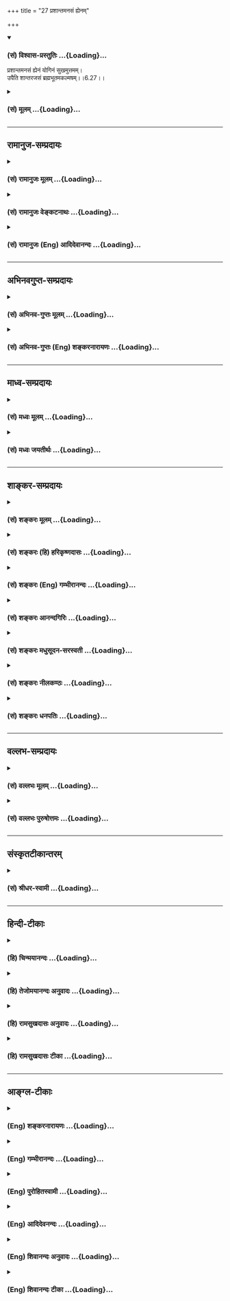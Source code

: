 +++
title = "27 प्रशान्तमनसं ह्येनम्"

+++
<div class="js_include" newlevelforh1="3" title="(सं) विश्वास-प्रस्तुतिः" unfilled url="/purANam/mahAbhAratam/06-bhIShma-parva/02-bhagavad-gItA-parva/saMskRtam/vishvAsa-prastutiH/06_Atma-saMyama-yogaH_a/27_prashAntamanasaM_.md">
<details open><summary><h3>(सं) विश्वास-प्रस्तुतिः ...{Loading}...</h3></summary>

प्रशान्तमनसं ह्येनं योगिनं सुखमुत्तमम्।  
उपैति शान्तरजसं ब्रह्मभूतमकल्मषम्।।6.27।।
</details>
</div>
<div class="js_include collapsed" newlevelforh1="3" title="(सं) मूलम्" unfilled url="/purANam/mahAbhAratam/06-bhIShma-parva/02-bhagavad-gItA-parva/saMskRtam/mUlam/06_Atma-saMyama-yogaH_a/27_prashAntamanasaM_.md">
<details><summary><h3>(सं) मूलम् ...{Loading}...</h3></summary>

प्रशान्तमनसं ह्येनं योगिनं सुखमुत्तमम्।  
उपैति शान्तरजसं ब्रह्मभूतमकल्मषम्।।6.27।।
</details>
</div>


_________________
## रामानुज-सम्प्रदायः
<div class="js_include collapsed" newlevelforh1="3" title="(सं) रामानुजः मूलम्" unfilled url="/purANam/mahAbhAratam/06-bhIShma-parva/02-bhagavad-gItA-parva/saMskRtam/rAmAnujaH/mUlam/06_Atma-saMyama-yogaH_a/27_prashAntamanasaM_.md">
<details><summary><h3>(सं) रामानुजः मूलम् ...{Loading}...</h3></summary>

।।6.27।।**प्रशान्तमनसम्** आत्मनि निश्चलमनसम् आत्मन्यस्तमनसं तत एव हेतोः
दग्धाशेषकल्मषं तत एव **शान्तरजसं** विनष्टरजोगुणं तत एव **ब्रह्मभूतं**
स्वस्वरूपेणावस्थितम् **एनं योगिनम्** आत्मानुभवरूपम् **उत्तमं सुखम् उपैति
हि** इति हेतौ उत्तमसुखरूपम् उपैति इत्यर्थः।

</details>
</div>
<div class="js_include collapsed" newlevelforh1="3" title="(सं) रामानुजः वेङ्कटनाथः" unfilled url="/purANam/mahAbhAratam/06-bhIShma-parva/02-bhagavad-gItA-parva/saMskRtam/rAmAnujaH/venkaTanAthaH/06_Atma-saMyama-yogaH_a/27_prashAntamanasaM_.md">
<details><summary><h3>(सं) रामानुजः वेङ्कटनाथः ...{Loading}...</h3></summary>

  
  
।।6.27।। आत्मनि वशीकरणोपायः प्रागुक्तः अनन्तरं च तदेवाहप्रशान्तमनसं इति
श्लोकेन। तत्र विप्रकीर्णावस्थितानां पदानामन्वयक्रममर्थं च
दर्शयति। प्रशान्तमनसमित्यादिना। योगिनम् अकल्मषं शान्तरजसं शान्तमनसं
ब्रह्मभूतमेनम् इति हेतुकार्यभावेनान्वयक्रमः। स्वविषययोगस्य
स्वकल्मषनिवर्तकत्वं पञ्चगव्यप्राशनादेरिव परसङ्कल्पायत्तम्। ब्रह्मभूतमिति
देहात्मभ्रमादिप्रयुक्तक्लेशादिदशारूपाब्रह्मत्वव्यवच्छेदार्थम्। तदाह
स्वस्वरूपेणावस्थितमिति। अणोरपि हि जीवस्य स चानन्त्याय कल्पते श्वे.उ.5।9
इति श्रुतेर्धर्मतो बृहत्त्वमस्त्येव। उत्तमशब्देन वैषयिकसुखव्यवच्छेदो
विवक्षित इति व्यञ्जनायआत्मानुभवरूपमित्युक्तम्। ब्रह्मसंस्पर्शम्  
  

</details>
</div>
<div class="js_include collapsed" newlevelforh1="3" title="(सं) रामानुजः (Eng) आदिदेवानन्दः" unfilled url="/purANam/mahAbhAratam/06-bhIShma-parva/02-bhagavad-gItA-parva/saMskRtam/rAmAnujaH/english/AdidevAnandaH/06_Atma-saMyama-yogaH_a/27_prashAntamanasaM_.md">
<details><summary><h3>(सं) रामानुजः (Eng) आदिदेवानन्दः ...{Loading}...</h3></summary>

6.27 Supreme happiness, which is of the nature of experience of the self
in its essential nature comes to this Yogin whose 'mind is at peace,'
i.e., whose mind does not swerve from the self, whose mind abides in the
self; whose impurities are thery completely burnt away; whose Rajas is
thery 'wholly annulled,' i.e., in whom the ality of Rajas is destroyed;
and who has thus become the Brahman, i.e., who remains steady in his
essential nature as the Atman. 'Hi' (for) is added to indicate reason.
The meaning is this: 'On account of the nature of the self which has the
form of supreme bliss.'

</details>
</div>


_________________
## अभिनवगुप्त-सम्प्रदायः
<div class="js_include collapsed" newlevelforh1="3" title="(सं) अभिनव-गुप्तः मूलम्" unfilled url="/purANam/mahAbhAratam/06-bhIShma-parva/02-bhagavad-gItA-parva/saMskRtam/abhinava-guptaH/mUlam/06_Atma-saMyama-yogaH_a/27_prashAntamanasaM_.md">
<details><summary><h3>(सं) अभिनव-गुप्तः मूलम् ...{Loading}...</h3></summary>

।।6.26 6.28।। न च विषयव्युपरममात्रमेव प्राप्यमित्युच्यते यत इत्यादि
अधिगच्छतीत्यन्तम्। यतो यतो मनो निवर्तते तन्निवर्तनसमनन्तरमेव आत्मनि
शमयेत्। अन्यथा अप्रतिष्ठं चित्तं पुनरपि विषयानेवावलम्बते। तत्र आत्मनि
शान्तचित्तं योगिनं कर्मभूतं सुखं कर्तृभूतम् उपैति। अनेनैव क्रमेण योगिनां
सुखेन ब्रह्मावाप्तिः न तु कष्टयोगादिनेति तात्पर्यम्।

</details>
</div>
<div class="js_include collapsed" newlevelforh1="3" title="(सं) अभिनव-गुप्तः (Eng) शङ्करनारायणः" unfilled url="/purANam/mahAbhAratam/06-bhIShma-parva/02-bhagavad-gItA-parva/saMskRtam/abhinava-guptaH/english/shankaranArAyaNaH/06_Atma-saMyama-yogaH_a/27_prashAntamanasaM_.md">
<details><summary><h3>(सं) अभिनव-गुप्तः (Eng) शङ्करनारायणः ...{Loading}...</h3></summary>

6.27 See Comment under 6.27

</details>
</div>


_________________
## माध्व-सम्प्रदायः
<div class="js_include collapsed" newlevelforh1="3" title="(सं) मध्वः मूलम्" unfilled url="/purANam/mahAbhAratam/06-bhIShma-parva/02-bhagavad-gItA-parva/saMskRtam/madhvaH/mUlam/06_Atma-saMyama-yogaH_a/27_prashAntamanasaM_.md">
<details><summary><h3>(सं) मध्वः मूलम् ...{Loading}...</h3></summary>

।।6.27।। Sri Madhvacharya did not comment on this sloka.

</details>
</div>
<div class="js_include collapsed" newlevelforh1="3" title="(सं) मध्वः जयतीर्थः" unfilled url="/purANam/mahAbhAratam/06-bhIShma-parva/02-bhagavad-gItA-parva/saMskRtam/madhvaH/jayatIrthaH/06_Atma-saMyama-yogaH_a/27_prashAntamanasaM_.md">
<details><summary><h3>(सं) मध्वः जयतीर्थः ...{Loading}...</h3></summary>

।।6.27।। Sri Jayatirtha did not comment on this sloka.

</details>
</div>


_________________
## शाङ्कर-सम्प्रदायः
<div class="js_include collapsed" newlevelforh1="3" title="(सं) शङ्करः मूलम्" unfilled url="/purANam/mahAbhAratam/06-bhIShma-parva/02-bhagavad-gItA-parva/saMskRtam/shankaraH/mUlam/06_Atma-saMyama-yogaH_a/27_prashAntamanasaM_.md">
<details><summary><h3>(सं) शङ्करः मूलम् ...{Loading}...</h3></summary>

।।6.27।। **प्रशान्तमनसं** प्रकर्षेण शान्तं मनः यस्य सः प्रशान्तमनाः तं
प्रशान्तमनसं **हि एनं योगिनं सुखम् उत्तमं** निरतिशयम् **उपैति** उपगच्छति
**शान्तरजसं** प्रक्षीणमोहादिक्लेशरजसमित्यर्थः **ब्रह्मभूतं**
जीवन्मुक्तम् ब्रह्मैव सर्वम् इत्येवं निश्चयवन्तं ब्रह्मभूतम् **अकल्मषं**
धर्माधर्मादिवर्जितम्।।

</details>
</div>
<div class="js_include collapsed" newlevelforh1="3" title="(सं) शङ्करः (हि) हरिकृष्णदासः" unfilled url="/purANam/mahAbhAratam/06-bhIShma-parva/02-bhagavad-gItA-parva/saMskRtam/shankaraH/hindI/harikRShNadAsaH/06_Atma-saMyama-yogaH_a/27_prashAntamanasaM_.md">
<details><summary><h3>(सं) शङ्करः (हि) हरिकृष्णदासः ...{Loading}...</h3></summary>

।।6.27।। क्योंकि जिसका मन भलीभाँति शान्त है जिसका रजोगुण शान्त हो गया है
अर्थात् जिसका मोहादि क्लेशरूप रजोगुण अच्छी प्रकार क्षीण हो चुका है जो
ब्रह्मरूप जीवन्मुक्त अर्थात् यह सब कुछ ब्रह्म ही है ऐसे निश्चयवाला है
एवं जो अधर्मादि दोषोंसे रहित है उस योगीको निरतिशय उत्तम सुख प्राप्तहोता
है।

</details>
</div>
<div class="js_include collapsed" newlevelforh1="3" title="(सं) शङ्करः (Eng) गम्भीरानन्दः" unfilled url="/purANam/mahAbhAratam/06-bhIShma-parva/02-bhagavad-gItA-parva/saMskRtam/shankaraH/english/gambhIrAnandaH/06_Atma-saMyama-yogaH_a/27_prashAntamanasaM_.md">
<details><summary><h3>(सं) शङ्करः (Eng) गम्भीरानन्दः ...{Loading}...</h3></summary>

6.27 Uttamam, supreme, unsurpassable; sukham, Blisss; upaiti, comes; hi
enam yoginam, to this yogi alone; prasanta-manasam, whose mind has
become perfectly tranil; santa-rejasam, whose (ality of) rajas has been
eliminated, i.e. whose rajas, viz defects such as delusion etc. \['The
five klesas, pain-bearing obstructions, are: ignorance, egoism,
attachment, aversion, and clinging to life' (P.Y.Su.2.3).\] have been
destroyed; brahma-bhutam, who has become identified with Brahman, who is
free even while living, who has got the certitude that Bramhman is all;
and akalmasam, who is taintless, free from vice etc.

</details>
</div>
<div class="js_include collapsed" newlevelforh1="3" title="(सं) शङ्करः आनन्दगिरिः" unfilled url="/purANam/mahAbhAratam/06-bhIShma-parva/02-bhagavad-gItA-parva/saMskRtam/shankaraH/AnandagiriH/06_Atma-saMyama-yogaH_a/27_prashAntamanasaM_.md">
<details><summary><h3>(सं) शङ्करः आनन्दगिरिः ...{Loading}...</h3></summary>

।।6.27।। मनस्तद्वृत्त्योरभावे स्वरूपभूतसुखाविर्भावस्य स्वापादौ प्रसिद्धिं
द्योतयितुं हिशब्दः। मोहादिक्लेशप्रतिबन्धाद्योगिनि
यथोक्तसुखाप्राप्तिमाशङ्क्य मनोविलयमुपेत्य परिहरति **शान्तेति।**
तस्यास्मदादिविलक्षणत्वमाह **ब्रह्मभूतमिति।** अस्मदादेरपि स्वतो
ब्रह्मभूतत्वेन तुल्यं जीवन्मुक्तत्वमित्याशङ्क्याह **ब्रह्मैवेति।**
धर्माधर्मप्रतिबन्धादयुक्ता यथोक्तसुखप्राप्तिरित्याशङ्क्योक्तम्
**अकल्मषमिति।**

</details>
</div>
<div class="js_include collapsed" newlevelforh1="3" title="(सं) शङ्करः मधुसूदन-सरस्वती" unfilled url="/purANam/mahAbhAratam/06-bhIShma-parva/02-bhagavad-gItA-parva/saMskRtam/shankaraH/madhusUdana-sarasvatI/06_Atma-saMyama-yogaH_a/27_prashAntamanasaM_.md">
<details><summary><h3>(सं) शङ्करः मधुसूदन-सरस्वती ...{Loading}...</h3></summary>

।।6.27।। एंव योगाभ्यासबलादात्मन्येव योगिनः प्रशाम्यति मनः। ततश्च
प्रशान्तं प्रकर्षेण शान्तं निर्वृत्तिकतया निरुद्धं संस्कारमात्रशेषं मनो
यस्य तं प्रशान्तमनस वृत्तिशून्यतया निर्मनस्कम्। निर्मनस्कत्वे हेतुगर्भं
विशेषणद्वयं शान्तरजसमकल्मषमिति। शान्तं विक्षेपकं रजो यस्य तं
विक्षेपशून्यम्। तथा न विद्यते कल्मषं लयहेतुस्तमो यस्य तमकल्मषं
लयशून्यम्। प्रशान्तरजसमित्यनेनैव तमोगुणोपलक्षणेऽकल्मषं
संसारहेतुधर्माधर्मादिविवर्जितमिति वा। ब्रह्मभूतं ब्रह्मैव सर्वमिति
निश्चयेन समं ब्रह्म प्राप्त जीवन्मुक्तमेनं योगिनम्। एवमुक्तेन
प्रकारेणेति श्रीधरः। उत्तमं निरतिशयं सुखमुपैत्युपगच्छति।
मनस्तद्वृत्त्योरभावे सुषुप्तौ स्वरुपसुखविर्भावप्रसिद्धिं द्योतयति
हिशब्दः। तथाच प्राग्व्याख्यातं सुखमात्यन्तिकं यत्तत्त् इत्यत्र।

</details>
</div>
<div class="js_include collapsed" newlevelforh1="3" title="(सं) शङ्करः नीलकण्ठः" unfilled url="/purANam/mahAbhAratam/06-bhIShma-parva/02-bhagavad-gItA-parva/saMskRtam/shankaraH/nIlakaNThaH/06_Atma-saMyama-yogaH_a/27_prashAntamanasaM_.md">
<details><summary><h3>(सं) शङ्करः नीलकण्ठः ...{Loading}...</h3></summary>

।।6.27।। एवमात्मवशे मनसि किं स्यादित्याशङ्क्याह **प्रशान्तेति।** हि
यस्मादेनं प्रशान्तमनसं प्रकर्षेणोपरतचेतसं योगिनमेकाग्रताभूमावुत्तमं सुखं
संप्रज्ञातसमाधिफलभूतमुपैति। भौतिकानां बाह्यानां मानोरथिकानामान्तराणां च
विषयाणां त्यागात् शान्तरजसं प्रक्षीणमोहादिक्लेशं ब्रह्मभूतं सद्वस्तुरूपं
अकल्मषं धर्माधर्मवर्जितम्। यथोक्तं योगभाष्येयस्त्वेकाग्रे चेतसि
सद्भूतमर्थं प्रद्योतयति कर्मबन्धनानि श्लथयति निरोधमभिमुखीकरोति क्षिणोति
च क्लेशान् स संप्रज्ञातो योग इत्याख्यायते इति। एतेनात्मसंस्थं मनः
कृत्वेति व्याख्यातम्।

</details>
</div>
<div class="js_include collapsed" newlevelforh1="3" title="(सं) शङ्करः धनपतिः" unfilled url="/purANam/mahAbhAratam/06-bhIShma-parva/02-bhagavad-gItA-parva/saMskRtam/shankaraH/dhanapatiH/06_Atma-saMyama-yogaH_a/27_prashAntamanasaM_.md">
<details><summary><h3>(सं) शङ्करः धनपतिः ...{Loading}...</h3></summary>

।।6.27।। योगिनमुत्तमं सुखमुपैतीत्युक्तं तदेव स्फुटयति यञ्जन्निति। एवं
यथोक्तेन क्रमेणात्मानमन्तःकरणं सदा दीर्घकालमादरनैरन्तर्याम्यां च युञ्जन्
आत्मनि स्थिरं कुर्वन्। योगान्तरायवर्जित इति भाष्यम्। योगान्तरायाश्च
योगसूत्रप्रदर्शिताःव्याधिस्त्यनसंशयप्रमादालस्याविरतिभ्रान्तिदर्शनालब्धभूमिकत्वावस्थितत्वानि
चित्तविषेपास्तेऽन्तरायाः दुःखदौर्मनस्याङ्गमेजयत्वश्वासप्रश्वासा
विक्षेपसहभुवः इति। एत रजस्तमोवशात्प्रवर्तमानाश्चित्तस्य विक्षेपा भवन्ति।
तैरेकाग्रताविरोधिभिश्चित्तं विक्षिप्यत इत्यर्थः। तत्र
व्याधिर्धातुवैषम्यनिमित्तो ज्वरादिः। स्त्यानमकर्मण्यता।
संशयश्चित्तस्योभयकोठ्यालम्बनम्। विज्ञानं योगः साध्यो नवेति।
प्रमादोऽनुत्थानशीलता। समाधिसाधने औदासीन्यं आलस्यम्। कायचित्तयोर्गुरुत्वं
योगविषये प्रीत्यभावहेतुः। अविरतिश्चित्तस्य विषयसंप्रयोगात्मागर्धः।
भ्रान्तिदर्शनं शुक्तिकायां रजतवद्धिपर्ययज्ञानम्। लब्धभूमि कत्वं
कुतश्चिन्निमित्तात्समाधिभूमेरलाभः। अनवस्थितत्वं लब्धावस्थायामपि
समाधिभूमौ चित्तस्य तत्राप्रतिष्ठा। एते समाधेरेकाग्रताया यथायोगं
प्रतिपक्षत्वादन्तराया इत्युच्यन्ते।
चित्तविक्षेपकारकानन्यानप्यन्तरायान्प्रतिपादयितुमाह।
कुतश्चिन्निमित्तादुत्पन्नेषु विक्षेपेषु एते दुःखादयः प्रवर्तन्ते तत्र
दुःखंचित्तस्य रागजः परिणामो बाधनालक्षणः। यद्वाधात्प्राणिनस्ततपघाताय
प्रवर्तन्ते। तौर्मनस्यं बाह्याभ्यन्तरैः करणैर्मनसो तौस्थ्यम्।
अङ्गमेजयत्वं सर्वाङगीणो वेपथुः आसनस्थैर्यस्य बाधकः। प्राणो
यद्वाह्यवायुमाचामति स श्वासः यत्कौष्ठ्यं वायुं निःश्वसिति स प्रश्वासः
िति योगसूत्रार्थः। विगतकल्मषः पापादिरहितः सुखेनानायासेनात्यन्तं निरतिशयं
सुखं ब्रह्मसंस्पर्शं ब्रह्मणा परमात्मना सभ्यक् स्पर्शो यस्य तत्।
ब्रह्माभिन्नं सुखमश्रुते व्याप्नोति।

</details>
</div>


_________________
## वल्लभ-सम्प्रदायः
<div class="js_include collapsed" newlevelforh1="3" title="(सं) वल्लभः मूलम्" unfilled url="/purANam/mahAbhAratam/06-bhIShma-parva/02-bhagavad-gItA-parva/saMskRtam/vallabhaH/mUlam/06_Atma-saMyama-yogaH_a/27_prashAntamanasaM_.md">
<details><summary><h3>(सं) वल्लभः मूलम् ...{Loading}...</h3></summary>

।।6.27।। ततश्च योगसुखाप्तिरित्याह प्रशान्तमनसमिति। प्रशान्तं मनो यस्य यतः
शान्तं रजोविक्षेपकं यस्य तमकल्मषं ब्रह्मभावापन्नं योगिनं उत्तमं सुखं
ब्रह्मभूतमुपैति प्राप्नोति।

</details>
</div>
<div class="js_include collapsed" newlevelforh1="3" title="(सं) वल्लभः पुरुषोत्तमः" unfilled url="/purANam/mahAbhAratam/06-bhIShma-parva/02-bhagavad-gItA-parva/saMskRtam/vallabhaH/puruShottamaH/06_Atma-saMyama-yogaH_a/27_prashAntamanasaM_.md">
<details><summary><h3>(सं) वल्लभः पुरुषोत्तमः ...{Loading}...</h3></summary>

  
  
।।6.27।। एवम्भावात्मके भगवति मनस्स्थैर्ये यत्फलं स्यात्तदाह
प्रशान्तमनसमिति। प्रशान्तमनसं भगवति स्थिरमनसमेनं योगिनं शान्तरजसं
विक्षेपदोषरहितमुत्तमं सुखं ब्रह्मभूतं भगवद्रसात्मकमकल्मषं
स्वभोगादिसुखदोषरहितमुपैति।  
  

</details>
</div>


_________________
## संस्कृतटीकान्तरम्
<div class="js_include collapsed" newlevelforh1="3" title="(सं) श्रीधर-स्वामी" unfilled url="/purANam/mahAbhAratam/06-bhIShma-parva/02-bhagavad-gItA-parva/saMskRtam/shrIdhara-svAmI/06_Atma-saMyama-yogaH_a/27_prashAntamanasaM_.md">
<details><summary><h3>(सं) श्रीधर-स्वामी ...{Loading}...</h3></summary>

।।6.27।। एवं प्रत्याहारादिभिः पुनः पुनर्मनो वशीकुर्वन्तं रजोगुणक्षये सति
योगसुखं प्राप्नोतीत्याह **प्रशान्तमनसमिति।** एवमुक्तेन प्रकारेण शान्तं
रजो यस्य तम्। अतएव प्रशान्तं मनो यस्य तमेनं निष्कल्मषं ब्रह्मत्वं
प्राप्तं योगिनमुत्तमं सुखं समाधिसुखं स्वयमेवोपैति प्राप्नोति।

</details>
</div>


_________________
## हिन्दी-टीकाः
<div class="js_include collapsed" newlevelforh1="3" title="(हि) चिन्मयानन्दः" unfilled url="/purANam/mahAbhAratam/06-bhIShma-parva/02-bhagavad-gItA-parva/hindI/chinmayAnandaH/06_Atma-saMyama-yogaH_a/27_prashAntamanasaM_.md">
<details><summary><h3>(हि) चिन्मयानन्दः ...{Loading}...</h3></summary>

।।6.27।। पूर्व श्लोकों के विवेचन से यह स्पष्ट हो गया है कि शनै शनै मन को
आत्मस्वरूप में स्थिर करने से वृत्तिप्रवाह के साथ मन भी समाप्त हो जाता
हैं। मन के निर्विषयी होने पर मनुष्य को आत्मा का शुद्ध स्वरूप में अनुभव
होता है और स्वाभाविक ही वह परम सुख को प्राप्त होता है। एक बुद्धिमान साधक
को उक्त कथन को चुनौती देने का पूर्ण अधिकार है। क्योंकि शास्त्रीय विषयों
में शास्त्रविदों को यह अधिकार नहीं कि वे अपने मत को प्रतिपादित करके
विद्यार्थियों से अपेक्षा रखें कि वे उस मत को वैसा ही स्वीकार कर लें।
दूसरी पंक्ति में कारण बताते हैं कि क्यों और किस प्रकार मन के शांत होने
पर आत्मा का स्वत साक्षात् अनुभव होता है। कारण यह है कि मन को शांत
आनन्दस्वरूप आत्मा में स्थिर करने के प्रयत्न में पूर्वसंचित वासनाएं क्षीण
पड़ जाती हैं और वासनारहित मन को ही निष्पाप (अकल्मष) कहते हैं। वेदान्त में
मन की अशुद्धि को कहते हैं मल। आत्मतत्त्व का अज्ञान (आवरण) और उससे
उत्पन्न मन के विक्षेप संयुक्त रूप से मल कहलाते हैं। आवरण तमोगुण का कार्य
है जबकि तज्जनित विक्षेप रजोगुण का। यही मनुष्य का दुखमय संसार में पतन का
कारण है। भगवान् के इन शब्दों में इसका स्पष्ट निर्देश मिलता है (क)
शांतरजस और (ख) अकल्मष। तमोगुण और रजोगुण के प्रभाव से मुक्त पुरुष को
आत्मज्ञानी ही मानना पड़ेगा। जब तक विक्षेप है तब तक मन का अस्तित्व है और
उसके साथ आत्मा के तादात्म्य से जीवभाव उत्पन्न होता है अर्थात् वह साधक जो
ध्यानाभ्यास में प्रवृत्त होता है ध्यानविधि के अनुसार मन के साथ के
तादात्म्य की निवृत्ति होने पर जीव अपने शुद्ध आत्मस्वरूप को पहचान लेता
है। ब्रह्मभूत शब्द से अद्वैत सत्य की स्पष्ट घोषणा यहाँ की गयी है जिसके
अर्थानुसार योगी स्वयं ब्रह्म स्वरूप ही जाता है। अब भगवान् यह बताते हैं कि
आत्मसाक्षात्कार के पश्चात् ज्ञानी पुरुष का सम्पूर्ण जीवन किस प्रकार उस
अऩुभव से युक्त होता है

</details>
</div>
<div class="js_include collapsed" newlevelforh1="3" title="(हि) तेजोमयानन्दः अनुवादः" unfilled url="/purANam/mahAbhAratam/06-bhIShma-parva/02-bhagavad-gItA-parva/hindI/tejomayAnandaH/anuvAdaH/06_Atma-saMyama-yogaH_a/27_prashAntamanasaM_.md">
<details><summary><h3>(हि) तेजोमयानन्दः अनुवादः ...{Loading}...</h3></summary>

।।6.27।। जिसका मन प्रशान्त है, जो पापरहित (अकल्मषम्) है और जिसका रजोगुण
(विक्षेप) शांत हुआ है, ऐसे ब्रह्मरूप हुए इस योगी को उत्तम सुख प्राप्त
होता है।।

</details>
</div>
<div class="js_include collapsed" newlevelforh1="3" title="(हि) रामसुखदासः अनुवादः" unfilled url="/purANam/mahAbhAratam/06-bhIShma-parva/02-bhagavad-gItA-parva/hindI/rAmasukhadAsaH/anuvAdaH/06_Atma-saMyama-yogaH_a/27_prashAntamanasaM_.md">
<details><summary><h3>(हि) रामसुखदासः अनुवादः ...{Loading}...</h3></summary>

।।6.27।। जिसके सब पाप नष्ट हो गये हैं, जिसका रजोगुण तथा मन सर्वथा
शान्त(निर्मल) हो गया है, ऐसे इस ब्रह्मस्वरूप योगीको निश्चित ही उत्तम
(सात्त्विक) सुख प्राप्त होता है।

</details>
</div>
<div class="js_include collapsed" newlevelforh1="3" title="(हि) रामसुखदासः टीका" unfilled url="/purANam/mahAbhAratam/06-bhIShma-parva/02-bhagavad-gItA-parva/hindI/rAmasukhadAsaH/TIkA/06_Atma-saMyama-yogaH_a/27_prashAntamanasaM_.md">
<details><summary><h3>(हि) रामसुखदासः टीका ...{Loading}...</h3></summary>

।।6.27।।***व्याख्या--*'प्रशान्तमनसं ह्येनं ৷৷.
ब्रह्मभूतमकल्मषम्'--**जिसके सम्पूर्ण पाप नष्ट हो गये हैं अर्थात् तमोगुण
और तमोगुणकी अप्रकाश अप्रवृत्ति, प्रमाद और मोह (गीता 14। 13)--ये
वृत्तियाँ नष्ट हो गयी हैं, ऐसे योगीको यहाँ **'अकल्मषम्'** कहा गया है।  
  
जिसका रजोगुण और रजोगुणकी लोभ, प्रवृत्ति, नये-नये कर्मोंमें लगना, अशान्ति
और स्पृहा (गीता 14। 12)--ये वृत्तियाँ शान्त हो गयी हैं, ऐसे योगीको यहाँ
**'शान्तरजसम्'** बताया गया है।

</details>
</div>


_________________
## आङ्ग्ल-टीकाः
<div class="js_include collapsed" newlevelforh1="3" title="(Eng) शङ्करनारायणः" unfilled url="/purANam/mahAbhAratam/06-bhIShma-parva/02-bhagavad-gItA-parva/english/shankaranArAyaNaH/06_Atma-saMyama-yogaH_a/27_prashAntamanasaM_.md">
<details><summary><h3>(Eng) शङ्करनारायणः ...{Loading}...</h3></summary>

6.27. Indeed the Supreme Bliss comes to this highly tranil-minded man of
Yoga, whose passions remain ietened, who has become the Brahman and who
is free from sins.

</details>
</div>
<div class="js_include collapsed" newlevelforh1="3" title="(Eng) गम्भीरानन्दः" unfilled url="/purANam/mahAbhAratam/06-bhIShma-parva/02-bhagavad-gItA-parva/english/gambhIrAnandaH/06_Atma-saMyama-yogaH_a/27_prashAntamanasaM_.md">
<details><summary><h3>(Eng) गम्भीरानन्दः ...{Loading}...</h3></summary>

6.27 Supreme Bliss comes to this yogi alone whose mind has become
perfectly tranil, whose (ality of) rajas has been eliminated, who has
become identified with Brahman, and is taintless.

</details>
</div>
<div class="js_include collapsed" newlevelforh1="3" title="(Eng) पुरोहितस्वामी" unfilled url="/purANam/mahAbhAratam/06-bhIShma-parva/02-bhagavad-gItA-parva/english/purohitasvAmI/06_Atma-saMyama-yogaH_a/27_prashAntamanasaM_.md">
<details><summary><h3>(Eng) पुरोहितस्वामी ...{Loading}...</h3></summary>

6.27 Supreme Bliss is the lot of the sage, whose mind attains Peace,
whose passions subside, who is without sin, and who becomes one with the
Absolute.

</details>
</div>
<div class="js_include collapsed" newlevelforh1="3" title="(Eng) आदिदेवनन्दः" unfilled url="/purANam/mahAbhAratam/06-bhIShma-parva/02-bhagavad-gItA-parva/english/AdidevanandaH/06_Atma-saMyama-yogaH_a/27_prashAntamanasaM_.md">
<details><summary><h3>(Eng) आदिदेवनन्दः ...{Loading}...</h3></summary>

6.27 For supreme happiness comes to the Yogin whose mind is at peace,
who is free of evil, from whom the Rajas has departed, and who has
become the Brahman.

</details>
</div>
<div class="js_include collapsed" newlevelforh1="3" title="(Eng) शिवानन्दः अनुवादः" unfilled url="/purANam/mahAbhAratam/06-bhIShma-parva/02-bhagavad-gItA-parva/english/shivAnandaH/anuvAdaH/06_Atma-saMyama-yogaH_a/27_prashAntamanasaM_.md">
<details><summary><h3>(Eng) शिवानन्दः अनुवादः ...{Loading}...</h3></summary>

6.27 Supreme Bliss verily comes to this Yogi whose mind is ite peaceful,
whose passion is ieted, who has become Brahman and who is free from sin.

</details>
</div>
<div class="js_include collapsed" newlevelforh1="3" title="(Eng) शिवानन्दः टीका" unfilled url="/purANam/mahAbhAratam/06-bhIShma-parva/02-bhagavad-gItA-parva/english/shivAnandaH/TIkA/06_Atma-saMyama-yogaH_a/27_prashAntamanasaM_.md">
<details><summary><h3>(Eng) शिवानन्दः टीका ...{Loading}...</h3></summary>

6.27 प्रशान्तमनसम् one of peaceful mind; हि verily; एनम् this; योगिनम्
Yogi; सुखम् bliss; उत्तमम् supreme; उपैति comes; शान्तरजसम् one whose
passion is ieted; ब्रह्मभूतम् one who has become Brahman; अकल्मषम् one
who is free from sin.Commentary In this verse and in the next also the
Lord describes the benefits of Yoga.Supreme (eternal; unalloyed and
uninterrupted) bliss comes to the Yogi whose mind is perfectly serene;
who has calmed his passionate nature; who has destroyed all sorts of
attachments; who has attained knowledge of the Self and thus become a
Jivanmukta or one who is liberated while living; who feels that all is
Brahman only; and who is taintless; i.e.; who is not affected by Dharma
or Adharma (good or evil).

</details>
</div>
